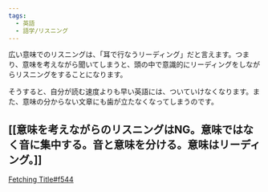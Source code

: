```yaml
---
tags:
  - 英語
  - 語学/リスニング
---
```

広い意味でのリスニングは、「耳で行なうリーディング」だと言えます。つまり、意味を考えながら聞いてしまうと、頭の中で意識的にリーディングをしながらリスニングをすることになります。  
  
そうすると、自分が読む速度よりも早い英語には、ついていけなくなります。また、意味の分からない文章にも歯が立たなくなってしまうのです。

## [[意味を考えながらのリスニングはNG。意味ではなく音に集中する。音と意味を分ける。意味はリーディング。]] 

[Fetching Title#f544](https://alpha.japantimes.co.jp/clubalpha-sample/lecture/lecture02/259/?doing_wp_cron=1708429127.9036281108856201171875)